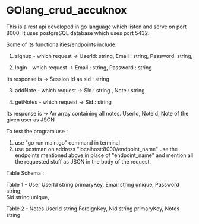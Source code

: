 # GOlang_crud_accuknox
This is a rest api developed in go language which listen and serve on port 8000. It uses postgreSQL database which uses port 5432.

Some of its functionalities/endpoints include:

1) signup - 
which request ->
  UserId:	string, 
	Email	:	string, 
	Password:	string, 
  
2) login - which request -> 
  Email	:	string, 
  Password :	string
  
 Its response is ->
  Session Id as sid   :  string
   
3) addNote - which request -> 
  Sid 	: string	, 
	Note	: string	

4) getNotes - which request ->
  Sid	:	string
 
 Its response is ->
  An array containing all notes. UserId, NoteId, Note of the given user as JSON

To test the program use :
1) use "go run main.go" command in terminal
2) use postman on address
    "localhost:8000/endpoint_name"
use the endpoints mentioned above in place of "endpoint_name" and mention all the requested stuff as JSON in the body of the request.


Table Schema :

Table 1 - User
UserId		string	primaryKey, 
Email		string 	unique, 
Password	string, 	 
Sid			string	unique, 

Table 2 - Notes
UserId		string	ForeignKey, 
Nid			string	primaryKey, 
Notes		string
